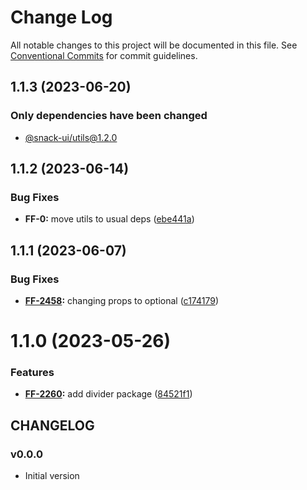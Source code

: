 # Change Log

All notable changes to this project will be documented in this file.
See [Conventional Commits](https://conventionalcommits.org) for commit guidelines.

## 1.1.3 (2023-06-20)

### Only dependencies have been changed
* [@snack-ui/utils@1.2.0](https://git.sbercloud.tech/sbercloud-ui/tokens-design-system/snack-uikit/-/blob/master/packages/utils/CHANGELOG.md)





## 1.1.2 (2023-06-14)


### Bug Fixes

* **FF-0:** move utils to usual deps ([ebe441a](https://git.sbercloud.tech/sbercloud-ui/tokens-design-system/snack-uikit/commits/ebe441ac398065cbe8523cbedd3df53176b9aea5))





## 1.1.1 (2023-06-07)


### Bug Fixes

* **[FF-2458](https://jira.sbercloud.tech/browse/FF-2458):** changing props to optional ([c174179](https://git.sbercloud.tech/sbercloud-ui/tokens-design-system/snack-uikit/commits/c174179d63eed481682ae2363714bc6dbb7f22cb))





# 1.1.0 (2023-05-26)


### Features

* **[FF-2260](https://jira.sbercloud.tech/browse/FF-2260):** add divider package ([84521f1](https://git.sbercloud.tech/sbercloud-ui/tokens-design-system/snack-uikit/commits/84521f1b055dbbdde5f3467e8fa0e5b3b6ff23d1))





## CHANGELOG

### v0.0.0

- Initial version
